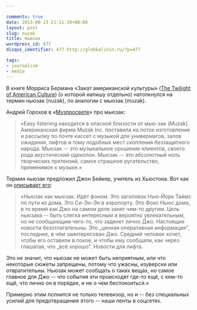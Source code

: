 ```yaml
---

comments: true
date: 2013-08-13 21:11:39+00:00
layout: post
slug: nuzak
title: Ньюзак
wordpress_id: 477
disqus_identifier: 477 http://glebkalinin.ru/?p=477

tags:
- journalism
- media
---
```


В книге Морриса Бермана «Закат американской культуры» ([The Twilight of American Culture](http://www.amazon.com/gp/product/039332169X/ref=as_li_ss_tl?ie=UTF8&camp=1789&creative=390957&creativeASIN=039332169X&linkCode=as2&tag=glebkali-20)) (о которой напишу отдельно) натолкнулся на термин ньюзак (nuzak), по аналогии с мьюзак (muzak).

Андрей Горохов в «[Музпросвете](http://www.lib.ru/CULTURE/MUSIC/GOROHOW/muzprosvet.txt)» про мьюзак: 



> «Easy listening находится в опасной близости от мью-зак (Muzak). Американская фирма Muzak Inc. поставила на поток изготовление и рассылку по почте кассет с музыкой для универмагов, залов ожидания, лифтов и тому подобных мест скопления беззащитного народа. Мьюзак -- это музыкальное орошение клиентов, своего рода акустический одеколон. Мьюзак -- это абсолютный ноль творческих претензий, самое страшное ругательство, применимое к музыке.»



Термин ньюзак предложил Джон Бейкер, учитель из Хьюстона. Вот как он [описывает его](http://www.memphisflyer.com/memphis/nuzak/Content?oid=1121631):





> «Ньюзак как мьюзак. Идёт фоном. Это заголовок Нью-Йорк Таймс по пути из дома. Это Си-Эн-Эн в аэропорту. Это Фокс Ньюс дома, в то время как Джо на самом деле занят чем-то другим. Цель ньюзака -- быть слегка интересным и вероятно увлекательным, но не сообщающим чего-то, что заденет лично Джо. Настоящие новости безотлагательны. Это „ценная оперативная информация", последнее, в чём заинтересован Джо. Средний человек хочет, чтобы его оставили в покое, и чтобы ему сообщали, как через глашатая, что „всё хорошо". Новости для лифта.

Это не значит, что ньюзак не может быть неприятным, или что некоторые сюжеты запрещены, потому что ужасны, изуверски или отвратительны. Ньюзак может сообщать о таких вещах, но самое главное для Джо -- что события эти происходят где-то ещё, с кем-то ещё, что лично он в порядке, и не о чем беспокоиться.»




Примерно этим полнится не только телевизор, но и -- без специальных усилий для предотвращения этого -- наши ленты в соцсетях.
